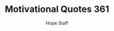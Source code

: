 ---
image: /assets/img/mq/mq_361_churchill.png
title: Motivational Quotes 361
categories:
  - Motivational Quotes
author: Hope Staff
notes: Motivational Quotes 361
embed: >-
  EMBED_GOES_HERE
transcript: >-
  SOME LINES OF TEXT START HERE
---